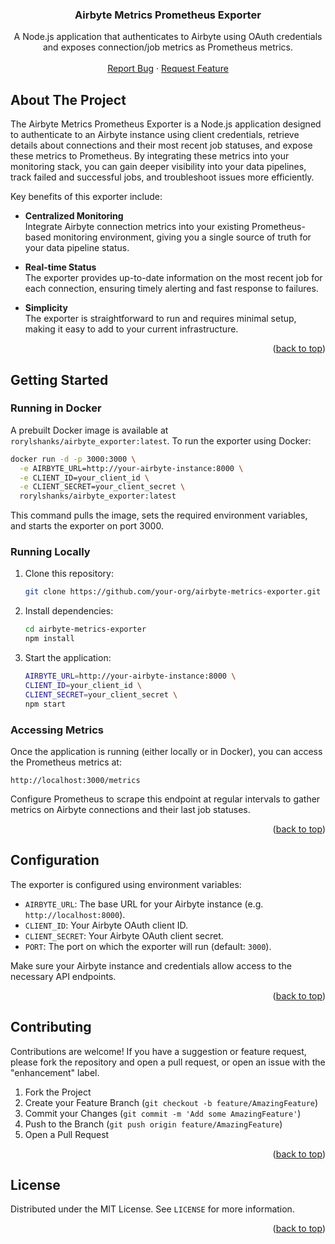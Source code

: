 <a name="readme-top"></a>

<div align="center">
<h3 align="center">Airbyte Metrics Prometheus Exporter</h3>

  <p align="center">
    A Node.js application that authenticates to Airbyte using OAuth credentials and exposes connection/job metrics as Prometheus metrics.
    <br />
    <br />
    <a href="https://github.com/your-org/airbyte-metrics-exporter/issues">Report Bug</a>
    ·
    <a href="https://github.com/your-org/airbyte-metrics-exporter/issues">Request Feature</a>
  </p>
</div>

<!-- ABOUT THE PROJECT -->
## About The Project

The Airbyte Metrics Prometheus Exporter is a Node.js application designed to authenticate to an Airbyte instance using client credentials, retrieve details about connections and their most recent job statuses, and expose these metrics to Prometheus. By integrating these metrics into your monitoring stack, you can gain deeper visibility into your data pipelines, track failed and successful jobs, and troubleshoot issues more efficiently.

Key benefits of this exporter include:

- **Centralized Monitoring**  
  Integrate Airbyte connection metrics into your existing Prometheus-based monitoring environment, giving you a single source of truth for your data pipeline status.

- **Real-time Status**  
  The exporter provides up-to-date information on the most recent job for each connection, ensuring timely alerting and fast response to failures.

- **Simplicity**  
  The exporter is straightforward to run and requires minimal setup, making it easy to add to your current infrastructure.

<p align="right">(<a href="#readme-top">back to top</a>)</p>

<!-- GETTING STARTED -->
## Getting Started

### Running in Docker

A prebuilt Docker image is available at `rorylshanks/airbyte_exporter:latest`. To run the exporter using Docker:

```bash
docker run -d -p 3000:3000 \
  -e AIRBYTE_URL=http://your-airbyte-instance:8000 \
  -e CLIENT_ID=your_client_id \
  -e CLIENT_SECRET=your_client_secret \
  rorylshanks/airbyte_exporter:latest
```

This command pulls the image, sets the required environment variables, and starts the exporter on port 3000.

### Running Locally

1. Clone this repository:
   ```bash
   git clone https://github.com/your-org/airbyte-metrics-exporter.git
   ```
   
2. Install dependencies:
   ```bash
   cd airbyte-metrics-exporter
   npm install
   ```

3. Start the application:
   ```bash
   AIRBYTE_URL=http://your-airbyte-instance:8000 \
   CLIENT_ID=your_client_id \
   CLIENT_SECRET=your_client_secret \
   npm start
   ```

### Accessing Metrics

Once the application is running (either locally or in Docker), you can access the Prometheus metrics at:

```
http://localhost:3000/metrics
```

Configure Prometheus to scrape this endpoint at regular intervals to gather metrics on Airbyte connections and their last job statuses.

<p align="right">(<a href="#readme-top">back to top</a>)</p>

<!-- CONFIGURATION -->
## Configuration

The exporter is configured using environment variables:

- `AIRBYTE_URL`: The base URL for your Airbyte instance (e.g. `http://localhost:8000`).
- `CLIENT_ID`: Your Airbyte OAuth client ID.
- `CLIENT_SECRET`: Your Airbyte OAuth client secret.
- `PORT`: The port on which the exporter will run (default: `3000`).

Make sure your Airbyte instance and credentials allow access to the necessary API endpoints.

<p align="right">(<a href="#readme-top">back to top</a>)</p>

<!-- CONTRIBUTING -->
## Contributing

Contributions are welcome! If you have a suggestion or feature request, please fork the repository and open a pull request, or open an issue with the "enhancement" label.

1. Fork the Project
2. Create your Feature Branch (`git checkout -b feature/AmazingFeature`)
3. Commit your Changes (`git commit -m 'Add some AmazingFeature'`)
4. Push to the Branch (`git push origin feature/AmazingFeature`)
5. Open a Pull Request

<p align="right">(<a href="#readme-top">back to top</a>)</p>

<!-- LICENSE -->
## License

Distributed under the MIT License. See `LICENSE` for more information.

<p align="right">(<a href="#readme-top">back to top</a>)</p>
